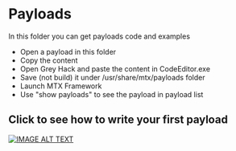 # Payloads

In this folder you can get payloads code and examples

- Open a payload in this folder
- Copy the content
- Open Grey Hack and paste the content in CodeEditor.exe
- Save (not build) it under /usr/share/mtx/payloads folder
- Launch MTX Framework
- Use "show payloads" to see the payload in payload list

## Click to see how to write your first payload

[![IMAGE ALT TEXT](http://img.youtube.com/vi/IyMqAV8KE8M/0.jpg)](http://www.youtube.com/watch?v=IyMqAV8KE8M "GREY HACK - MTX FRAMEWORK: WRITE YOUR FIRST PAYLOAD")
